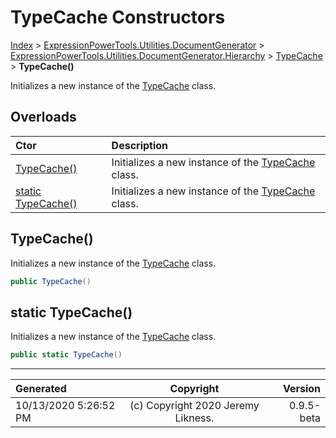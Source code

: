 ﻿# TypeCache Constructors

[Index](../index.md) > [ExpressionPowerTools.Utilities.DocumentGenerator](ExpressionPowerTools.Utilities.DocumentGenerator.a.md) > [ExpressionPowerTools.Utilities.DocumentGenerator.Hierarchy](ExpressionPowerTools.Utilities.DocumentGenerator.Hierarchy.n.md) > [TypeCache](ExpressionPowerTools.Utilities.DocumentGenerator.Hierarchy.TypeCache.cs.md) > **TypeCache()**

Initializes a new instance of the [TypeCache](ExpressionPowerTools.Utilities.DocumentGenerator.Hierarchy.TypeCache.cs.md) class.

## Overloads

| Ctor | Description |
| :-- | :-- |
| [TypeCache()](#typecache) | Initializes a new instance of the [TypeCache](ExpressionPowerTools.Utilities.DocumentGenerator.Hierarchy.TypeCache.cs.md) class. |
| [static TypeCache()](#static-typecache) | Initializes a new instance of the [TypeCache](ExpressionPowerTools.Utilities.DocumentGenerator.Hierarchy.TypeCache.cs.md) class. |

## TypeCache()

Initializes a new instance of the [TypeCache](ExpressionPowerTools.Utilities.DocumentGenerator.Hierarchy.TypeCache.cs.md) class.

```csharp
public TypeCache()
```



## static TypeCache()

Initializes a new instance of the [TypeCache](ExpressionPowerTools.Utilities.DocumentGenerator.Hierarchy.TypeCache.cs.md) class.

```csharp
public static TypeCache()
```



---

| Generated | Copyright | Version |
| :-- | :-: | --: |
| 10/13/2020 5:26:52 PM | (c) Copyright 2020 Jeremy Likness. | 0.9.5-beta |

